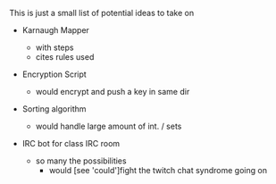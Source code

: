 This is just a small list of potential ideas to take on

+ Karnaugh Mapper
	+ with steps
	+ cites rules used

+ Encryption Script
	+ would encrypt and push a key in same dir

+ Sorting algorithm
	+ would handle large amount of int. / sets

+ IRC bot for class IRC room
	+ so many the possibilities
		+ would [see 'could']fight the twitch chat syndrome going on

